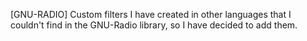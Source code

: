 [GNU-RADIO]
Custom filters I have created in other languages that I couldn't find in the GNU-Radio library, so I have decided to add them.
